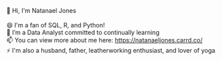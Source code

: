 👋 Hi, I'm Natanael Jones <br/>
<br/>
😄 I'm a fan of SQL, R, and Python! <br/>
🌱 I’m a Data Analyst committed to continually learning <br/>
📫 You can view more about me here: https://natanaeljones.carrd.co/ <br/>
⚡ I'm also a husband, father, leatherworking enthusiast, and lover of yoga <br/>

<!---
natanaeldjones/natanaeldjones is a ✨ special ✨ repository because its `README.md` (this file) appears on your GitHub profile.
You can click the Preview link to take a look at your changes.
--->
